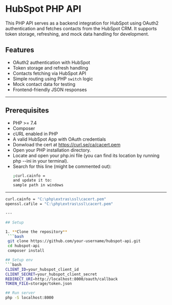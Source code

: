 # HubSpot PHP API

This PHP API serves as a backend integration for HubSpot using OAuth2 authentication and fetches contacts from the HubSpot CRM. It supports token storage, refreshing, and mock data handling for development.

## Features

- OAuth2 authentication with HubSpot
- Token storage and refresh handling
- Contacts fetching via HubSpot API
- Simple routing using PHP `switch` logic
- Mock contact data for testing
- Frontend-friendly JSON responses

---

## Prerequisites

- PHP >= 7.4
- Composer
- cURL enabled in PHP
- A valid HubSpot App with OAuth credentials
- Donwload the cert at https://curl.se/ca/cacert.pem
- Open your PHP installation directory.
- Locate and open your php.ini file (you can find its location by running php --ini in your terminal).
- Search for this line (might be commented out):
  ```bash
  ;curl.cainfo =
  and update it to:
  sample path in windows

---

  ```bash
  curl.cainfo = "C:\php\extras\ssl\cacert.pem" 
  openssl.cafile = "C:\php\extras\ssl\cacert.pem" 

---

## Setup

1. **Clone the repository**
   ```bash
   git clone https://github.com/your-username/hubspot-api.git
   cd hubspot-api
   composer install

## Setup env
  ```bash
  CLIENT_ID=your_hubspot_client_id
  CLIENT_SECRET=your_hubspot_client_secret
  REDIRECT_URI=http://localhost:8000/oauth/callback
  TOKEN_FILE=storage/token.json

## Run server
  php -S localhost:8000
